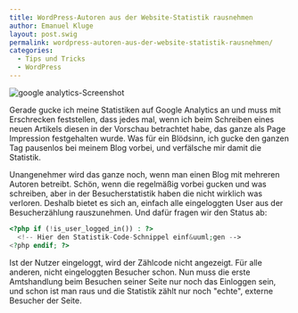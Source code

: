 ```yaml
---
title: WordPress-Autoren aus der Website-Statistik rausnehmen
author: Emanuel Kluge
layout: post.swig
permalink: wordpress-autoren-aus-der-website-statistik-rausnehmen/
categories:
  - Tips und Tricks
  - WordPress
---
```


<noscript data-src="/wp-content/uploads/2009/06/google-analytics-479x94.png" data-alt="google analytics-Screenshot">
<img src="/wp-content/uploads/2009/06/google-analytics-479x94.png" alt="google analytics-Screenshot">
</noscript>

Gerade gucke ich meine Statistiken auf Google Analytics an und muss mit Erschrecken feststellen, dass jedes mal, wenn ich beim Schreiben eines neuen Artikels diesen in der Vorschau betrachtet habe, das ganze als Page Impression festgehalten wurde. Was für ein Blödsinn, ich gucke den ganzen Tag pausenlos bei meinem Blog vorbei, und verfälsche mir damit die Statistik.

Unangenehmer wird das ganze noch, wenn man einen Blog mit mehreren Autoren betreibt. Schön, wenn die regelmäßig vorbei gucken und was schreiben, aber in der Besucherstatistik haben die nicht wirklich was verloren. Deshalb bietet es sich an, einfach alle eingeloggten User aus der Besucherzählung rauszunehmen. Und dafür fragen wir den Status ab:

```php
<?php if (!is_user_logged_in()) : ?>
  <!-- Hier den Statistik-Code-Schnippel einf&uuml;gen -->
<?php endif; ?>
```

Ist der Nutzer eingeloggt, wird der Zählcode nicht angezeigt. Für alle anderen, nicht eingeloggten Besucher schon. Nun muss die erste Amtshandlung beim Besuchen seiner Seite nur noch das Einloggen sein, und schon ist man raus und die Statistik zählt nur noch "echte", externe Besucher der Seite.
